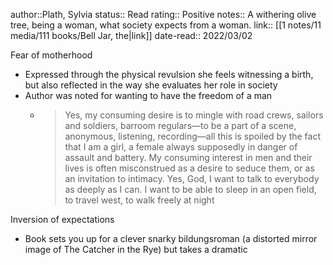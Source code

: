 author::Plath, Sylvia
status:: Read
rating:: Positive
notes:: A withering olive tree, being a woman, what society expects from a woman.
link:: [[1 notes/11 media/111 books/Bell Jar, the|link]]
date-read:: 2022/03/02


Fear of motherhood
- Expressed through the physical revulsion she feels witnessing a birth, but also reflected in the way she evaluates her role in society
- Author was noted for wanting to have the freedom of a man
	- >Yes, my consuming desire is to mingle with road crews, sailors and soldiers, barroom regulars—to be a part of a scene, anonymous, listening, recording—all this is spoiled by the fact that I am a girl, a female always supposedly in danger of assault and battery. My consuming interest in men and their lives is often misconstrued as a desire to seduce them, or as an invitation to intimacy. Yes, God, I want to talk to everybody as deeply as I can. I want to be able to sleep in an open field, to travel west, to walk freely at night

Inversion of expectations
- Book sets you up for a clever snarky bildungsroman (a distorted mirror image of The Catcher in the Rye) but takes a dramatic